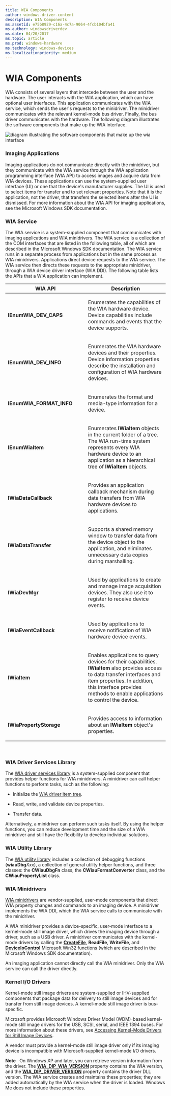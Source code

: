 ```yaml
---
title: WIA Components
author: windows-driver-content
description: WIA Components
ms.assetid: e75b8929-c16a-4c7a-9064-4fcb104bfa41
ms.author: windowsdriverdev
ms.date: 04/20/2017
ms.topic: article
ms.prod: windows-hardware
ms.technology: windows-devices
ms.localizationpriority: medium
---
```


# WIA Components





WIA consists of several layers that intercede between the user and the hardware. The user interacts with the WIA application, which can have optional user interfaces. This application communicates with the WIA service, which sends the user's requests to the minidriver. The minidriver communicates with the relevant kernel-mode bus driver. Finally, the bus driver communicates with the hardware. The following diagram illustrates the software components that make up the WIA interface.

![diagram illustrating the software components that make up the wia interface](images/art-1.png)

### Imaging Applications

Imaging applications do not communicate directly with the minidriver, but they communicate with the WIA service through the WIA application programming interface (WIA API) to access images and acquire data from WIA devices. These applications can use the system-supplied user interface (UI) or one that the device's manufacturer supplies. The UI is used to select items for transfer and to set relevant properties. Note that it is the application, not the driver, that transfers the selected items after the UI is dismissed. For more information about the WIA API for imaging applications, see the Microsoft Windows SDK documentation.

### WIA Service

The WIA service is a system-supplied component that communicates with imaging applications and WIA minidrivers. The WIA service is a collection of the COM interfaces that are listed in the following table, all of which are described in the Microsoft Windows SDK documentation. The WIA service runs in a separate process from applications but in the same process as WIA minidrivers. Applications direct device requests to the WIA service. The WIA service then directs these requests to the appropriate minidriver, through a WIA device driver interface (WIA DDI). The following table lists the APIs that a WIA application can implement.

<table>
<colgroup>
<col width="50%" />
<col width="50%" />
</colgroup>
<thead>
<tr class="header">
<th>WIA API</th>
<th>Description</th>
</tr>
</thead>
<tbody>
<tr class="odd">
<td><p><strong>IEnumWIA_DEV_CAPS</strong></p></td>
<td><p>Enumerates the capabilities of the WIA hardware device. Device capabilities include commands and events that the device supports.</p></td>
</tr>
<tr class="even">
<td><p><strong>IEnumWIA_DEV_INFO</strong></p></td>
<td><p>Enumerates the WIA hardware devices and their properties. Device information properties describe the installation and configuration of WIA hardware devices.</p></td>
</tr>
<tr class="odd">
<td><p><strong>IEnumWIA_FORMAT_INFO</strong></p></td>
<td><p>Enumerates the format and media-type information for a device.</p></td>
</tr>
<tr class="even">
<td><p><strong>IEnumWiaItem</strong></p></td>
<td><p>Enumerates <strong>IWiaItem</strong> objects in the current folder of a tree. The WIA run-time system represents every WIA hardware device to an application as a hierarchical tree of <strong>IWiaItem</strong> objects.</p></td>
</tr>
<tr class="odd">
<td><p><strong>IWiaDataCallback</strong></p></td>
<td><p>Provides an application callback mechanism during data transfers from WIA hardware devices to applications.</p></td>
</tr>
<tr class="even">
<td><p><strong>IWiaDataTransfer</strong></p></td>
<td><p>Supports a shared memory window to transfer data from the device object to the application, and eliminates unnecessary data copies during marshalling.</p></td>
</tr>
<tr class="odd">
<td><p><strong>IWiaDevMgr</strong></p></td>
<td><p>Used by applications to create and manage image acquisition devices. They also use it to register to receive device events.</p></td>
</tr>
<tr class="even">
<td><p><strong>IWiaEventCallback</strong></p></td>
<td><p>Used by applications to receive notification of WIA hardware device events.</p></td>
</tr>
<tr class="odd">
<td><p><strong>IWiaItem</strong></p></td>
<td><p>Enables applications to query devices for their capabilities. <strong>IWiaItem</strong> also provides access to data transfer interfaces and item properties. In addition, this interface provides methods to enable applications to control the device.</p></td>
</tr>
<tr class="even">
<td><p><strong>IWiaPropertyStorage</strong></p></td>
<td><p>Provides access to information about an <strong>IWiaItem</strong> object's properties.</p></td>
</tr>
</tbody>
</table>

 

### WIA Driver Services Library

The [WIA driver services library](wia-driver-services-library.md) is a system-supplied component that provides helper functions for WIA minidrivers. A minidriver can call helper functions to perform tasks, such as the following:

-   Initialize the [WIA driver item tree](wia-driver-item-tree.md).

-   Read, write, and validate device properties.

-   Transfer data.

Alternatively, a minidriver can perform such tasks itself. By using the helper functions, you can reduce development time and the size of a WIA minidriver and still have the flexibility to develop individual solutions.

### WIA Utility Library

The [WIA utility library](wia-utility-library.md) includes a collection of debugging functions (**wiauDbg***Xxx*), a collection of general utility helper functions, and three classes: the **CWiauDbgFn** class, the **CWiauFormatConverter** class, and the **CWiauPropertyList** class.

### WIA Minidrivers

[WIA minidrivers](https://msdn.microsoft.com/library/windows/hardware/ff545027) are vendor-supplied, user-mode components that direct WIA property changes and commands to an imaging device. A minidriver implements the WIA DDI, which the WIA service calls to communicate with the minidriver.

A WIA minidriver provides a device-specific, user-mode interface to a kernel-mode still image driver, which drives the imaging device through a driver, such as a USB driver. A minidriver communicates with the kernel-mode drivers by calling the [**CreateFile**](https://msdn.microsoft.com/library/windows/desktop/aa363858), **ReadFile**, **WriteFile**, and [**DeviceIoControl**](https://msdn.microsoft.com/library/windows/desktop/aa363216) Microsoft Win32 functions (which are described in the Microsoft Windows SDK documentation).

An imaging application cannot directly call the WIA minidriver. Only the WIA service can call the driver directly.

### Kernel I/O Drivers

Kernel-mode still image drivers are system-supplied or IHV-supplied components that package data for delivery to still image devices and for transfer from still image devices. A kernel-mode still image driver is bus-specific.

Microsoft provides Microsoft Windows Driver Model (WDM)-based kernel-mode still image drivers for the USB, SCSI, serial, and IEEE 1394 buses. For more information about these drivers, see [Accessing Kernel-Mode Drivers for Still Image Devices](accessing-kernel-mode-drivers-for-still-image-devices.md).

A vendor must provide a kernel-mode still image driver only if its imaging device is incompatible with Microsoft-supplied kernel-mode I/O drivers.

**Note**   On Windows XP and later, you can retrieve version information from the driver. The [**WIA\_DIP\_WIA\_VERSION**](https://msdn.microsoft.com/library/windows/hardware/ff550296) property contains the WIA version, and the [**WIA\_DIP\_DRIVER\_VERSION**](https://msdn.microsoft.com/library/windows/hardware/ff550263) property contains the driver DLL version. The WIA service creates and maintains these properties; they are added automatically by the WIA service when the driver is loaded. Windows Me does not include these properties.

 

 

 




